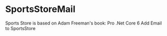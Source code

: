 # SportsStoreMail
Sports Store is based on Adam Freeman's book: Pro .Net Core 6
Add Email to SportsStore

